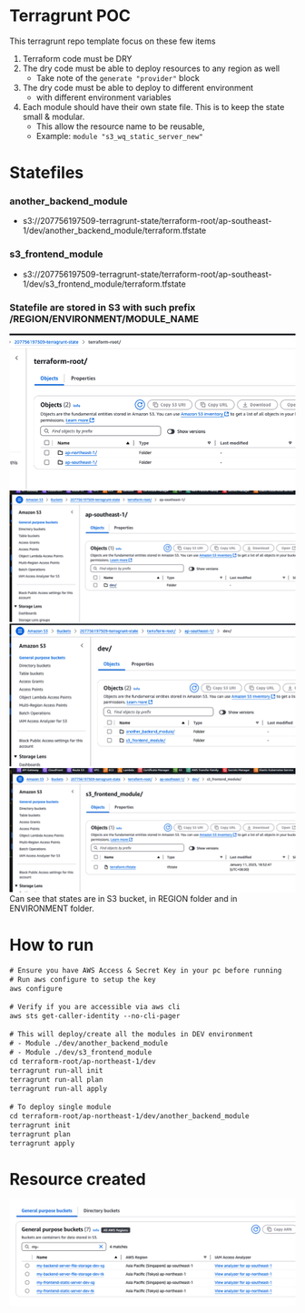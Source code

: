 # Terragrunt POC

This terragrunt repo template focus on these few items

1. Terraform code must be DRY
2. The dry code must be able to deploy resources to any region as well
   - Take note of the `generate "provider"` block
3. The dry code must be able to deploy to different environment
   - with different environment variables
4. Each module should have their own state file. This is to keep the state small & modular.
   - This allow the resource name to be reusable,
   - Example: `module "s3_wq_static_server_new"`

# Statefiles

### another_backend_module

- s3://207756197509-terragrunt-state/terraform-root/ap-southeast-1/dev/another_backend_module/terraform.tfstate

### s3_frontend_module

- s3://207756197509-terragrunt-state/terraform-root/ap-southeast-1/dev/s3_frontend_module/terraform.tfstate

### Statefile are stored in S3 with such prefix /REGION/ENVIRONMENT/MODULE_NAME

![](./readme-images/image.png)
![](./readme-images/image-1.png)
![](./readme-images/image-2.png)
![](./readme-images/image-3.png)
Can see that states are in S3 bucket, in REGION folder and in ENVIRONMENT folder.

# How to run

```
# Ensure you have AWS Access & Secret Key in your pc before running
# Run aws configure to setup the key
aws configure

# Verify if you are accessible via aws cli
aws sts get-caller-identity --no-cli-pager

# This will deploy/create all the modules in DEV environment
# - Module ./dev/another_backend_module
# - Module ./dev/s3_frontend_module
cd terraform-root/ap-northeast-1/dev
terragrunt run-all init
terragrunt run-all plan
terragrunt run-all apply

# To deploy single module
cd terraform-root/ap-northeast-1/dev/another_backend_module
terragrunt init
terragrunt plan
terragrunt apply
```

# Resource created

![](./readme-images/s3-buckets-created.png)
